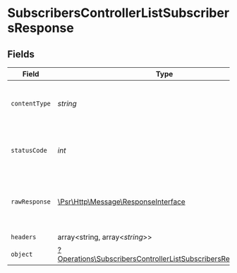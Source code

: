# SubscribersControllerListSubscribersResponse


## Fields

| Field                                                                                                                                       | Type                                                                                                                                        | Required                                                                                                                                    | Description                                                                                                                                 |
| ------------------------------------------------------------------------------------------------------------------------------------------- | ------------------------------------------------------------------------------------------------------------------------------------------- | ------------------------------------------------------------------------------------------------------------------------------------------- | ------------------------------------------------------------------------------------------------------------------------------------------- |
| `contentType`                                                                                                                               | *string*                                                                                                                                    | :heavy_check_mark:                                                                                                                          | HTTP response content type for this operation                                                                                               |
| `statusCode`                                                                                                                                | *int*                                                                                                                                       | :heavy_check_mark:                                                                                                                          | HTTP response status code for this operation                                                                                                |
| `rawResponse`                                                                                                                               | [\Psr\Http\Message\ResponseInterface](https://www.php-fig.org/psr/psr-7/#33-psrhttpmessageresponseinterface)                                | :heavy_check_mark:                                                                                                                          | Raw HTTP response; suitable for custom response parsing                                                                                     |
| `headers`                                                                                                                                   | array<string, array<*string*>>                                                                                                              | :heavy_check_mark:                                                                                                                          | N/A                                                                                                                                         |
| `object`                                                                                                                                    | [?Operations\SubscribersControllerListSubscribersResponseBody](../../Models/Operations/SubscribersControllerListSubscribersResponseBody.md) | :heavy_minus_sign:                                                                                                                          | N/A                                                                                                                                         |